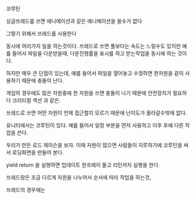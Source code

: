 코루틴

싱글쓰레드를 쓰면
애니메이션과 같은
애니메이션을 쓸수가 없다

그렇기 위해서 쓰레드를 사용한다

동시에 여러가지 일을 하는것이다.
쓰레드로 쓰면 풀보다는 속도는 느릴수도 있지만
예를 들어서 파일을 다운받을때, 다운진행률을 표시를 하고 받는작업을 동시에 하는 것이다.

하지만 매우 큰 단점이 있는데,
예를 들어서 파일을 열어놓고 수정하면  한자원을 같이 사용하기 때문에 충돌이 난다.

게임의 경우에도 많은 자원중에 한 자원을 쓰면 충돌이 나기 때문에 안전장치가 필요하다
크리티컬 섹션 과 같은.

쓰레드로 쓰면 어떤 자원이 언제 접근할지 모르기 때문에 난이도가 올라갈수밖에 없다.

유니티에서는 코루틴이 있다.
예를 들어서 일정 부분을 먼저 사용하고 이후 후에 다른 작업을 쓴다.

우리가 만든 로드 제이슨을 보자.
이때 자원이 많으면 사람들이 지루하기에
코루틴을 써서 로딩화면을 만들어 본다.

yield return 을 실행하면
업데이트 한프레이 돌고 리턴까지 실행을 한다.

쓰레드랑은 조금 다르게
자원을 나누어서 순서에 따라 작업을 하는것,

쓰레드의 경우에는 
